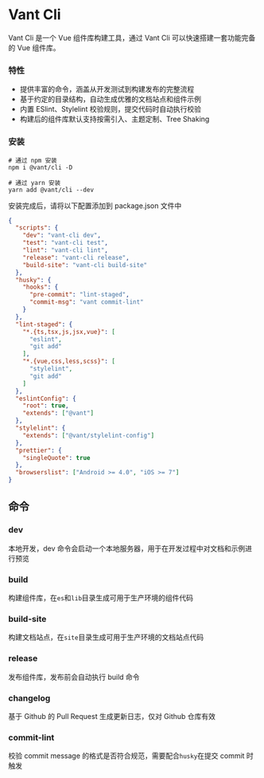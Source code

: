 # Vant Cli

Vant Cli 是一个 Vue 组件库构建工具，通过 Vant Cli 可以快速搭建一套功能完备的 Vue 组件库。

### 特性

- 提供丰富的命令，涵盖从开发测试到构建发布的完整流程
- 基于约定的目录结构，自动生成优雅的文档站点和组件示例
- 内置 ESlint、Stylelint 校验规则，提交代码时自动执行校验
- 构建后的组件库默认支持按需引入、主题定制、Tree Shaking

### 安装

```shell
# 通过 npm 安装
npm i @vant/cli -D

# 通过 yarn 安装
yarn add @vant/cli --dev
```

安装完成后，请将以下配置添加到 package.json 文件中

```json
{
  "scripts": {
    "dev": "vant-cli dev",
    "test": "vant-cli test",
    "lint": "vant-cli lint",
    "release": "vant-cli release",
    "build-site": "vant-cli build-site"
  },
  "husky": {
    "hooks": {
      "pre-commit": "lint-staged",
      "commit-msg": "vant commit-lint"
    }
  },
  "lint-staged": {
    "*.{ts,tsx,js,jsx,vue}": [
      "eslint",
      "git add"
    ],
    "*.{vue,css,less,scss}": [
      "stylelint",
      "git add"
    ]
  },
  "eslintConfig": {
    "root": true,
    "extends": ["@vant"]
  },
  "stylelint": {
    "extends": ["@vant/stylelint-config"]
  },
  "prettier": {
    "singleQuote": true
  },
  "browserslist": ["Android >= 4.0", "iOS >= 7"]
}
```

## 命令

### dev

本地开发，dev 命令会启动一个本地服务器，用于在开发过程中对文档和示例进行预览

### build

构建组件库，在`es`和`lib`目录生成可用于生产环境的组件代码

### build-site

构建文档站点，在`site`目录生成可用于生产环境的文档站点代码

### release

发布组件库，发布前会自动执行 build 命令

### changelog

基于 Github 的 Pull Request 生成更新日志，仅对 Github 仓库有效

### commit-lint

校验 commit message 的格式是否符合规范，需要配合`husky`在提交 commit 时触发
